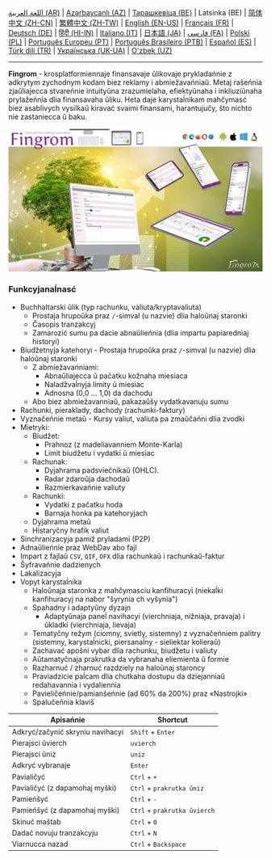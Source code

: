 [اللغة العربية (AR)](./about_ar.md) |
[Azərbaycanlı (AZ)](./about_az.md) |
[Тарашкевіца (BE)](./about_be.md) |
Latsinka (BE) |
[简体中文 (ZH-CN)](./about_zh.md) |
[繁體中文 (ZH-TW)](./about_zh_TW.md) |
[English (EN-US)](./about_en.md) |
[Français (FR)](./about_fr.md) |
[Deutsch (DE)](./about_de.md) |
[हिंदी (HI-IN)](./about_hi.md) |
[Italiano (IT)](./about_it.md) |
[日本語 (JA)](./about_ja.md) |
[فارسی (FA)](./about_fa.md) |
[Polski (PL)](./about_pl.md) |
[Português Europeu (PT)](./about_pt.md) |
[Português Brasileiro (PTB)](./about_pt_BR.md) |
[Español (ES)](./about_es.md) |
[Türk dili (TR)](./about_tr.md) |
[Українська (UK-UA)](./about_uk.md) |
[O'zbek (UZ)](./about_uz.md)

---

**Fingrom** - krosplatformiennaje finansavaje ŭlikovaje prykladańnie z adkrytym zychodnym kodam biez reklamy i abmiežavańniaŭ. 
Metaj rašeńnia zjaŭliajecca stvareńnie intuityŭna zrazumielaha, efiektyŭnaha i inkliuziŭnaha prylažeńnia dlia finansavaha 
ŭliku. Heta daje karystaĺnikam mahčymasć biez asablivych vysilkaŭ kiravać svaimi finansami, harantujučy, što nichto nie 
zastaniecca ŭ baku.

[![Hliadzieć videa](../images/presentation_en.png)](https://youtu.be/sNTbpILLsOw)

### Funkcyjanaĺnasć 
- Buchhaltarski ŭlik (typ rachunku, valiuta/kryptavaliuta) 
  - Prostaja hrupoŭka praz `/`-simval (u nazvie) dlia haloŭnaj staronki 
  - Časopis tranzakcyj 
  - Zamarozić sumu pa dacie abnaŭlieńnia (dlia impartu papiaredniaj historyi) 
- Biudžetnyja katehoryi - Prostaja hrupoŭka praz `/`-simval (u nazvie) dlia haloŭnaj staronki 
  - Z abmiežavańniami: 
    - Abnaŭliajecca ŭ pačatku kožnaha miesiaca 
    - Naladžvaĺnyja limity ŭ miesiac 
    - Adnosna (0,0 ... 1,0) da dachodu 
  - Abo biez abmiežavanniaŭ, pakazaŭšy vydatkavanuju sumu 
- Rachunki, pieraklady, dachody (rachunki-faktury) 
- Vyznačeńnie metaŭ - Kursy valiut, valiuta pa zmaŭčańni dlia zvodki 
- Mietryki: 
  - Biudžet: 
    - Prahnoz (z madeliavanniem Monte-Karla) 
    - Limit biudžetu i vydatki ŭ miesiac 
  - Rachunak: 
    - Dyjahrama padsviečnikaŭ (OHLC). 
    - Radar zdaroŭja dachodaŭ 
    - Razmierkavańnie valiuty 
  - Rachunki: 
    - Vydatki z pačatku hoda 
    - Barnaja honka pa katehoryjach 
  - Dyjahrama metaŭ 
  - Histaryčny hrafik valiut 
- Sinchranizacyja pamiž pryladami (P2P) 
- Adnaŭlieńnie praz WebDav abo fajl 
- Impart z fajlaŭ `CSV`, `QIF`, `OFX` dlia rachunkaŭ i rachunkaŭ-faktur 
- Šyfravańnie dadzienych 
- Lakalizacyja 
- Vopyt karystaĺnika 
  - Haloŭnaja staronka z mahčymasciu kanfihuracyi (niekaĺki kanfihuracyj na nabor "šyrynia ch vyšynia") 
  - Spahadny i adaptyŭny dyzajn 
    - Adaptyŭnaja paneĺ navihacyi (vierchniaja, nižniaja, pravaja) i ŭkladki (vierchniaja, lievaja) 
  - Tematyčny režym (ciomny, svietly, sistemny) z vyznačeńniem palitry (sistemny, karystaĺnicki, piersanaĺny - sieliektar kolieraŭ) 
  - Zachavać apošni vybar dlia rachunku, biudžetu i valiuty 
  - Aŭtamatyčnaja prakrutka da vybranaha eliemienta ŭ formie 
  - Razharnuć / zharnuć razdziely na haloŭnaj staroncy 
  - Praviadzicie paĺcam dlia chutkaha dostupu da dziejanniaŭ redahavannia i vydaliennia 
  - Pavieličeńnie/pamianšeńnie (ad 60% da 200%) praz «Nastrojki» 
  - Spalučeńnia klaviš

| Apisańnie                           | Shortcut                       |
| ----------------------------------- | ------------------------------ |
| Adkryć/začynić skryniu navihacyi    | `Shift` + `Enter`              |
| Pierajsci ŭvierch                   | `uvierch`                      |
| Pierajsci ŭniz                      | `uniz`                         |
| Adkryć vybranaje                    | `Enter`                        |
| Pavialičyć                          | `Ctrl` + `+`                   |
| Pavialičyć (z dapamohaj myški)      | `Ctrl` + `prakrutka ŭniz`      |
| Pamieńšyć                           | `Ctrl` + `-`                   |
| Pamieńšyć (z dapamohaj myški)       | `Ctrl` + `prakrutka ŭvierch`   |
| Skinuć maštab                       | `Ctrl` + `0`                   |
| Dadać novuju tranzakcyju            | `Ctrl` + `N`                   |
| Viarnucca nazad                     | `Ctrl` + `Backspace`           |
<!--
| Redahavać vybrany eliemient         | `Ctrl` + `E`                   |
| Vydalić vybrany eliemient           | `Ctrl` + `D`                   |
-->
